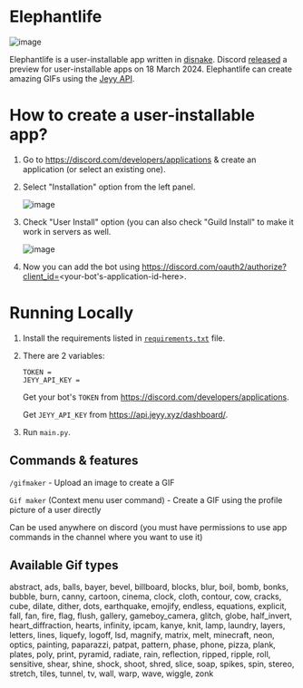 # Elephantlife
![image](https://github.com/Rishit-Gupta-RG/Elephantlife/assets/83908451/14fae009-0ab9-498a-b237-fa76762cc09d)

Elephantlife is a user-installable app written in [disnake](https://github.com/DisnakeDev/disnake). Discord [released](https://discord.com/developers/docs/change-log#userinstallable-apps-preview) a preview for user-installable apps on 18 March 2024. Elephantlife can create amazing GIFs using the [Jeyy API](https://api.jeyy.xyz/dashboard/).

# How to create a user-installable app?
1. Go to https://discord.com/developers/applications & create an application (or select an existing one).
2. Select "Installation" option from the left panel.

   ![image](https://github.com/Rishit-Gupta-RG/Elephantlife/assets/83908451/b8792ebe-b5ce-4c9b-ad0f-aeeb1df6c80f)
3. Check "User Install" option (you can also check "Guild Install" to make it work in servers as well.

   ![image](https://github.com/Rishit-Gupta-RG/Elephantlife/assets/83908451/e44d2858-0fb4-4251-a6ae-fa8e1be10daf)

4. Now you can add the bot using https://discord.com/oauth2/authorize?client_id=<your-bot's-application-id-here>.

# Running Locally
1. Install the requirements listed in [`requirements.txt`](https://github.com/Rishit-Gupta-RG/Elephantlife/blob/main/requirements.txt) file.
2. There are 2 variables:
   ```.env
   TOKEN =
   JEYY_API_KEY =
   ```
   Get your bot's `TOKEN` from https://discord.com/developers/applications.
   
   Get `JEYY_API_KEY` from https://api.jeyy.xyz/dashboard/.
3. Run `main.py`.

## Commands & features
`/gifmaker` - Upload an image to create a GIF

`Gif maker` (Context menu user command) - Create a GIF using the profile picture of a user directly

Can be used anywhere on discord (you must have permissions to use app commands in the channel where you want to use it)

## Available Gif types
abstract, ads, balls, bayer, bevel, billboard, blocks, blur, boil, bomb, bonks, bubble, burn, canny, cartoon, cinema, clock, cloth, contour, cow, cracks, cube, dilate, dither, dots, earthquake, emojify, endless, equations, explicit, fall, fan, fire, flag, flush, gallery, gameboy_camera, glitch, globe, half_invert, heart_diffraction, hearts, infinity, ipcam, kanye, knit, lamp, laundry, layers, letters, lines, liquefy, logoff, lsd, magnify, matrix, melt, minecraft, neon, optics, painting, paparazzi, patpat, pattern, phase, phone, pizza, plank, plates, poly, print, pyramid, radiate, rain, reflection, ripped, ripple, roll, sensitive, shear, shine, shock, shoot, shred, slice, soap, spikes, spin, stereo, stretch, tiles, tunnel, tv, wall, warp, wave, wiggle, zonk
